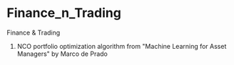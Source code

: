 # Finance_n_Trading
Finance &amp; Trading

1. NCO portfolio optimization algorithm from "Machine Learning for Asset Managers" by Marco de Prado
